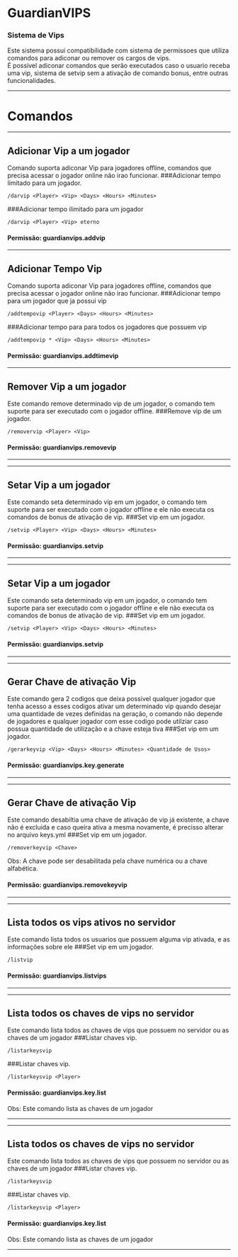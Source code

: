 # GuardianVIPS


### Sistema de Vips



Este sistema possui compatibilidade com sistema de permissoes que utiliza comandos para adiconar ou remover os cargos de vips.
<br>
É possível adiconar comandos que serão executados caso o usuario receba uma vip, sistema de setvip sem a ativação de comando bonus, entre outras funcionalidades.

****


# Comandos

***
## Adicionar Vip a um jogador
Comando suporta adiconar Vip para jogadores offline, comandos que precisa acessar o jogador online não irao funcionar.
###Adicionar tempo limitado para um jogador.
```
/darvip <Player> <Vip> <Days> <Hours> <Minutes>
```
###Adicionar tempo ilimitado para um jogador

```
/darvip <Player> <Vip> eterno
```
#### Permissão: guardianvips.addvip

***
## Adicionar Tempo Vip
Comando suporta adiconar Vip para jogadores offline, comandos que precisa acessar o jogador online não irao funcionar.
###Adicionar tempo para um jogador que ja possui vip
```
/addtempovip <Player> <Days> <Hours> <Minutes>
```
###Adicionar tempo para para todos os jogadores que possuem vip

```
/addtempovip * <Vip> <Days> <Hours> <Minutes>
```
#### Permissão: guardianvips.addtimevip

***
## Remover Vip a um jogador
Este comando remove determinado vip de um jogador, o comando tem suporte para ser executado com o jogador offline.
###Remove vip de um jogador.
```
/removervip <Player> <Vip>
```
#### Permissão: guardianvips.removevip

***

***
## Setar Vip a um jogador
Este comando seta determinado vip em um jogador, o comando tem suporte para ser executado com o jogador offline e ele não executa os comandos de bonus de ativação de vip.
###Set vip em um jogador.
```
/setvip <Player> <Vip> <Days> <Hours> <Minutes>
```
#### Permissão: guardianvips.setvip

***

***
## Setar Vip a um jogador
Este comando seta determinado vip em um jogador, o comando tem suporte para ser executado com o jogador offline e ele não executa os comandos de bonus de ativação de vip.
###Set vip em um jogador.
```
/setvip <Player> <Vip> <Days> <Hours> <Minutes>
```
#### Permissão: guardianvips.setvip

***

***
## Gerar Chave de ativação Vip
Este comando gera 2 codigos que deixa possivel qualquer jogador que tenha acesso a esses codigos ativar um determinado vip quando desejar uma quantidade de vezes definidas na geração, o comando não depende de jogadores e qualquer jogador com esse codigo pode utilziar caso possua quantidade de utilização e a chave esteja tiva
###Set vip em um jogador.
```
/gerarkeyvip <Vip> <Days> <Hours> <Minutes> <Quantidade de Usos>
```
#### Permissão: guardianvips.key.generate

***

***
## Gerar Chave de ativação Vip
Este comando desabiltia uma chave de ativação de vip já existente, a chave não é excluida e caso queira ativa a mesma novamente, é precisso alterar no arquivo keys.yml
###Set vip em um jogador.
```
/removerkeyvip <Chave>
```
Obs: A chave pode ser desabilitada pela chave numérica ou a chave alfabética.
#### Permissão: guardianvips.removekeyvip
***

***
## Lista todos os vips ativos no servidor
Este comando lista todos os usuarios que possuem alguma vip ativada, e as informações sobre ele
###Set vip em um jogador.
```
/listvip
```
#### Permissão: guardianvips.listvips
***

***
## Lista todos os chaves de vips no servidor
Este comando lista todos as chaves de vips que possuem no servidor ou as chaves de um jogador
###Listar chaves vip.
```
/listarkeysvip
```

###Listar chaves vip.
```
/listarkeysvip <Player>
```
#### Permissão: guardianvips.key.list
Obs: Este comando lista as chaves de um jogador
***

***
## Lista todos os chaves de vips no servidor
Este comando lista todos as chaves de vips que possuem no servidor ou as chaves de um jogador
###Listar chaves vip.
```
/listarkeysvip
```

###Listar chaves vip.
```
/listarkeysvip <Player>
```
#### Permissão: guardianvips.key.list
Obs: Este comando lista as chaves de um jogador
***



